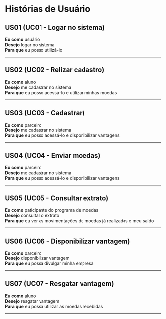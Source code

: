 # **Histórias de Usuário**

## **US01 (UC01 - Logar no sistema)**
**Eu como** usuário <br>
**Desejo** logar no sistema <br>
**Para que** eu posso utilizá-lo <br>
<hr>

## **US02 (UC02 - Relizar cadastro)**
**Eu como** aluno <br>
**Desejo** me cadastrar no sistema <br>
**Para que** eu posso acessá-lo e utilizar minhas moedas <br>
<hr>

## **US03 (UC03 - Cadastrar)**
**Eu como** parceiro <br>
**Desejo** me cadastrar no sistema <br>
**Para que** eu posso acessá-lo e disponibilizar vantagens <br>
<hr>

## **US04 (UC04 - Enviar moedas)**
**Eu como** parceiro <br>
**Desejo** me cadastrar no sistema <br>
**Para que** eu posso acessá-lo e disponibilizar vantagens <br>
<hr>


## **US05 (UC05 - Consultar extrato)**
**Eu como** paticipante do programa de moedas <br>
**Desejo** consultar o extrato <br>
**Para que** eu ver as movimentações de moedas já realizadas e meu saldo<br>
<hr>

## **US06 (UC06 - Disponibilizar vantagem)**
**Eu como** parceiro <br>
**Desejo** disponibilizar vantagem <br>
**Para que** eu possa divulgar minha empresa<br>
<hr>

## **US07 (UC07 - Resgatar vantagem)**
**Eu como** aluno <br>
**Desejo** resgatar vantagem <br>
**Para que** eu possa utilizar as moedas recebidas<br>
<hr>